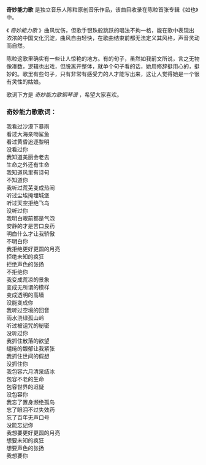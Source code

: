 

**奇妙能力歌** 是独立音乐人陈粒原创音乐作品，该曲目收录在陈粒首张专辑《如也》中。

《 _奇妙能力歌_
》曲风忧伤，但歌手银珠般跳跃的唱法不拘一格，能在歌中表现出浓浓的中国文化沉淀，曲风自由轻快，在歌曲结束前都无法定义其风格，声音灵动而自然。

陈粒这歌里确实有一些让人惊艳的地方。有的句子，虽然如我前文所说，言之无物像凑数，逻辑也出戏，但脱离开整体，就单个句子看的话，她用修辞挺用心的，挺妙的。歌里有些句子，只有非常有感受力的人才能写出来，这让人觉得她是一个很有灵性的姑娘。

歌词下方是 _奇妙能力歌钢琴谱_ ，希望大家喜欢。

### 奇妙能力歌歌词：

我看过沙漠下暴雨  
看过大海亲吻鲨鱼  
看过黄昏追逐黎明  
没看过你  
我知道美丽会老去  
生命之外还有生命  
我知道风里有诗句  
不知道你  
我听过荒芜变成热闹  
听过尘埃掩埋城堡  
听过天空拒绝飞鸟  
没听过你  
我明白眼前都是气泡  
安静的才是苦口良药  
明白什么才让我骄傲  
不明白你  
我拒绝更好更圆的月亮  
拒绝未知的疯狂  
拒绝声色的张扬  
不拒绝你  
我变成荒凉的景象  
变成无所谓的模样  
变成透明的高墙  
没能变成你  
我听过空境的回音  
雨水浇绿孤山岭  
听过被诅咒的秘密  
没听过你  
我抓住散落的欲望  
缱绻的馥郁让我紧张  
我抓住世间的假想  
没抓住你  
我包容六月清泉结冰  
包容不老的生命  
包容世界的迟疑  
没包容你  
我忘了置身濒绝孤岛  
忘了眼泪不过失效药  
忘了百年无声口号  
没能忘记你  
我想要更好更圆的月亮  
想要未知的疯狂  
想要声色的张扬  
我想要你

